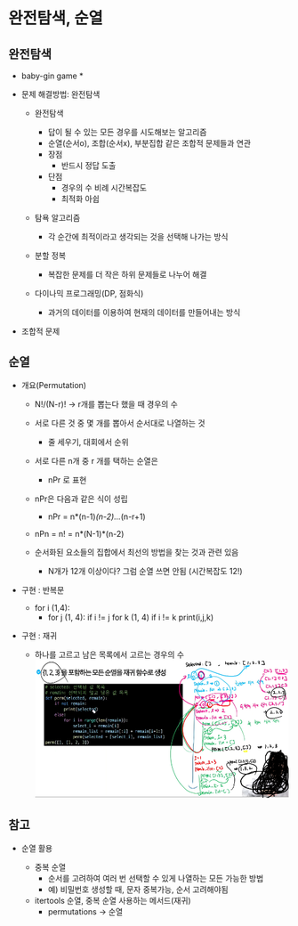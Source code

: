 # 완전탐색, 순열

## 완전탐색
- baby-gin game
    * 


- 문제 해결방법: 완전탐색
    * 완전탐색
        * 답이 될 수 있는 모든 경우를 시도해보는 알고리즘
        * 순열(순서o), 조합(순서x), 부분집합 같은 조합적 문제들과 연관
        * 장점
            * 반드시 정답 도출
        * 단점
            * 경우의 수 비례 시간복잡도
            * 최적화 아쉽
        
    * 탐욕 알고리즘
        * 각 순간에 최적이라고 생각되는 것을 선택해 나가는 방식
    * 분할 정복
        * 복잡한 문제를 더 작은 하위 문제들로 나누어 해결
    * 다이나믹 프로그래밍(DP, 점화식)
        * 과거의 데이터를 이용하여 현재의 데이터를 만들어내는 방식
        

- 조합적 문제



## 순열
- 개요(Permutation)
    * N!/(N-r)! -> r개를 뽑는다 했을 때 경우의 수
    * 서로 다른 것 중 몇 개를 뽑아서 순서대로 나열하는 것
        * 줄 세우기, 대회에서 순위
    * 서로 다른 n개 중 r 개를 택하는 순열은
        * nPr 로 표현
    * nPr은 다음과 같은 식이 성립
        * nPr = n*(n-1)*(n-2)...*(n-r+1)
    * nPn = n! = n*(N-1)*(n-2)
 
    * 순서화된 요소들의 집합에서 최선의 방법을 찾는 것과 관련 있음
        * N개가 12개 이상이다? 그럼 순열 쓰면 안됨 (시간복잡도 12!)

- 구현 : 반복문
    * for i (1,4):
        * for j (1, 4):
            if i != j
                for k (1, 4)
                    if i != k
                        print(i,j,k)


- 구현 : 재귀
    * 하나를 고르고 남은 목록에서 고르는 경우의 수
    ![img_1.png](img_1.png)


## 참고
- 순열 활용

    * 중복 순열
        * 순서를 고려하여 여러 번 선택할 수 있게 나열하는 모든 가능한 방법
        * 예) 비밀번호 생성할 때, 문자 중복가능, 순서 고려해야됨
    * itertools 순열, 중복 순열 사용하는 메서드(재귀)
        * permutations -> 순열
